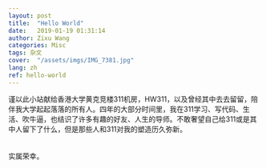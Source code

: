 ```yaml
---
layout: post
title:  "Hello World"
date:   2019-01-19 01:31:14
author: Zixu Wang
categories: Misc
tags: 杂文
cover:  "/assets/imgs/IMG_7381.jpg"
lang: zh
ref: hello-world
---
```


谨以此小站献给香港大学黄克竞楼311机房，HW311，以及曾经其中去去留留，陪伴我大学起起落落的所有人。四年的大部分时间里，我在311学习、写代码、生活、吹牛逼，也结识了许多有趣的好友、人生的导师。不敢奢望自己给311或是其中人留下了什么，但是那些人和311对我的塑造历久弥新。
<br/><br/><br/>
实属荣幸。
